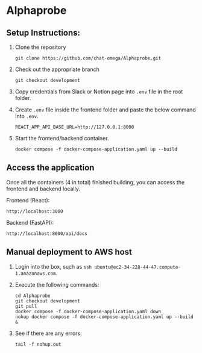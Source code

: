 # Alphaprobe


## Setup Instructions:

1. Clone the repository
    ```
    git clone https://github.com/chat-omega/Alphaprobe.git
    ```

1. Check out the appropriate branch
    ```
    git checkout development
    ```

1. Copy credentials from Slack or Notion page into `.env` file in the root folder.


1. Create `.env` file inside the frontend folder and paste the below command into `.env`.
    ```
    REACT_APP_API_BASE_URL=http://127.0.0.1:8000
    ```

1. Start the frontend/backend container.
    ```
    docker compose -f docker-compose-application.yaml up --build
    ```

## Access the application

Once all the containers (4 in total) finished building, you can access the frontend and backend locally.

Frontend (React):
```
http://localhost:3000
```

Backend (FastAPI):
```
http://localhost:8000/api/docs
```

## Manual deployment to AWS host

1. Login into the box, such as `ssh ubuntu@ec2-34-228-44-47.compute-1.amazonaws.com`.

1. Execute the following commands:
    ```
    cd Alphaprobe
    git checkout development
    git pull
    docker compose -f docker-compose-application.yaml down
    nohup docker compose -f docker-compose-application.yaml up --build &
    ```

1. See if there are any errors:
    ```
    tail -f nohup.out
    ```
